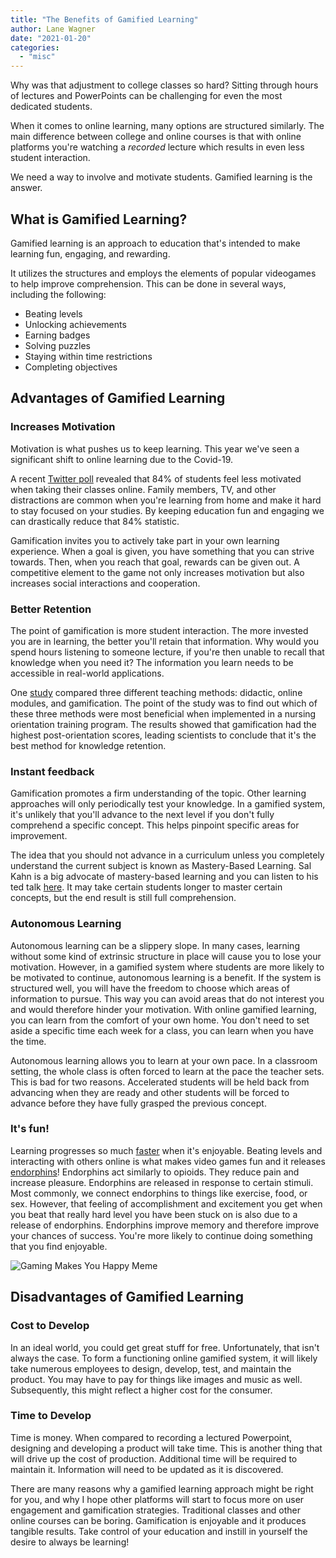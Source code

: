 ```yaml
---
title: "The Benefits of Gamified Learning"
author: Lane Wagner
date: "2021-01-20"
categories: 
  - "misc"
---
```


Why was that adjustment to college classes so hard? Sitting through hours of lectures and PowerPoints can be challenging for even the most dedicated students.

When it comes to online learning, many options are structured similarly. The main difference between college and online courses is that with online platforms you're watching a _recorded_ lecture which results in even less student interaction.

We need a way to involve and motivate students. Gamified learning is the answer.

## What is Gamified Learning?

Gamified learning is an approach to education that's intended to make learning fun, engaging, and rewarding.

It utilizes the structures and employs the elements of popular videogames to help improve comprehension. This can be done in several ways, including the following:

- Beating levels
- Unlocking achievements
- Earning badges
- Solving puzzles
- Staying within time restrictions
- Completing objectives

## Advantages of Gamified Learning

### Increases Motivation

Motivation is what pushes us to keep learning. This year we've seen a significant shift to online learning due to the Covid-19.

A recent [Twitter poll](https://www.ntdaily.com/students-report-less-motivation-higher-stress-levels-with-the-transition-to-online-learning/) revealed that 84% of students feel less motivated when taking their classes online. Family members, TV, and other distractions are common when you're learning from home and make it hard to stay focused on your studies. By keeping education fun and engaging we can drastically reduce that 84% statistic.

Gamification invites you to actively take part in your own learning experience. When a goal is given, you have something that you can strive towards. Then, when you reach that goal, rewards can be given out. A competitive element to the game not only increases motivation but also increases social interactions and cooperation.

### Better Retention

The point of gamification is more student interaction. The more invested you are in learning, the better you'll retain that information. Why would you spend hours listening to someone lecture, if you're then unable to recall that knowledge when you need it? The information you learn needs to be accessible in real-world applications.

One [study](https://journals.lww.com/jonajournal/Abstract/2017/09000/Using_Gamification_to_Improve_Productivity_and.8.aspx) compared three different teaching methods: didactic, online modules, and gamification. The point of the study was to find out which of these three methods were most beneficial when implemented in a nursing orientation training program. The results showed that gamification had the highest post-orientation scores, leading scientists to conclude that it's the best method for knowledge retention.

### Instant feedback

Gamification promotes a firm understanding of the topic. Other learning approaches will only periodically test your knowledge. In a gamified system, it's unlikely that you'll advance to the next level if you don't fully comprehend a specific concept. This helps pinpoint specific areas for improvement.

The idea that you should not advance in a curriculum unless you completely understand the current subject is known as Mastery-Based Learning. Sal Kahn is a big advocate of mastery-based learning and you can listen to his ted talk [here](https://www.ted.com/talks/sal_khan_let_s_teach_for_mastery_not_test_scores?language=en#t-636688). It may take certain students longer to master certain concepts, but the end result is still full comprehension.

### Autonomous Learning

Autonomous learning can be a slippery slope. In many cases, learning without some kind of extrinsic structure in place will cause you to lose your motivation. However, in a gamified system where students are more likely to be motivated to continue, autonomous learning is a benefit. If the system is structured well, you will have the freedom to choose which areas of information to pursue. This way you can avoid areas that do not interest you and would therefore hinder your motivation. With online gamified learning, you can learn from the comfort of your own home. You don't need to set aside a specific time each week for a class, you can learn when you have the time.

Autonomous learning allows you to learn at your own pace. In a classroom setting, the whole class is often forced to learn at the pace the teacher sets. This is bad for two reasons. Accelerated students will be held back from advancing when they are ready and other students will be forced to advance before they have fully grasped the previous concept.

### It's fun!

Learning progresses so much [faster](https://qvault.io/2021/02/22/learn-coding-fast/) when it's enjoyable. Beating levels and interacting with others online is what makes video games fun and it releases [endorphins](https://learningsolutionsmag.com/articles/1414/four-tips-gamification-according-to-endorphins)! Endorphins act similarly to opioids. They reduce pain and increase pleasure. Endorphins are released in response to certain stimuli. Most commonly, we connect endorphins to things like exercise, food, or sex. However, that feeling of accomplishment and excitement you get when you beat that really hard level you have been stuck on is also due to a release of endorphins. Endorphins improve memory and therefore improve your chances of success. You're more likely to continue doing something that you find enjoyable.

![Gaming Makes You Happy Meme](/img/gaming-makes-you-happy-776x1024.jpg)

## Disadvantages of Gamified Learning

### Cost to Develop

In an ideal world, you could get great stuff for free. Unfortunately, that isn't always the case. To form a functioning online gamified system, it will likely take numerous employees to design, develop, test, and maintain the product. You may have to pay for things like images and music as well. Subsequently, this might reflect a higher cost for the consumer.

### Time to Develop

Time is money. When compared to recording a lectured Powerpoint, designing and developing a product will take time. This is another thing that will drive up the cost of production. Additional time will be required to maintain it. Information will need to be updated as it is discovered.

There are many reasons why a gamified learning approach might be right for you, and why I hope other platforms will start to focus more on user engagement and gamification strategies. Traditional classes and other online courses can be boring. Gamification is enjoyable and it produces tangible results. Take control of your education and instill in yourself the desire to always be learning!
